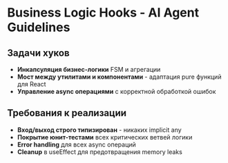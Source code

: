 # Business Logic Hooks - AI Agent Guidelines

## Задачи хуков
- **Инкапсуляция бизнес-логики** FSM и агрегации
- **Мост между утилитами и компонентами** - адаптация pure функций для React
- **Управление async операциями** с корректной обработкой ошибок

## Требования к реализации
- **Вход/выход строго типизирован** - никаких implicit any
- **Покрытие юнит-тестами** всех критических ветвей логики
- **Error handling** для всех async операций
- **Cleanup** в useEffect для предотвращения memory leaks